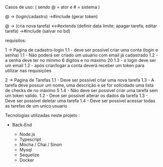 Casos de uso: ( sendo @ = ator e # = sistema )

  @ -> (login/cadastro) ->#include (gerar token)

  @ -> (cria nova tarefa) <->#extends (definir data limite; apagar tarefa; editar tarefa) ->#include (salvar no bd) 

requisitos:

  1 -> Pagina de cadastro-login
    1.1 - deve ser possivel criar uma conta (login e senha)
      1.1 - Não poderá ser criado um usuário com email já cadastrado
      1.2 - a senha deve ter no minimo 6 digitos e no maximo 20
      1.3 - o login deve ser um email
    1.2 - após criar/logar a conta deverá receber um token para utilizar nas requisições
  
  2 -> Pagina de Tarefas
    1.1 - Deve ser possivel criar uma nova tarefa
      <!-- 1.1 - Os nomes das tarefas devem ser salvos em maiusculo -->
      <!-- 1.2 - Não deve ser possível adicionar outra tarefa de mesmo nome -->
      1.3 - A tarefa deve possuir um nome, uma descrição e se for solicidado uma lista de checks de no maximo 5
      1.4 - Não deve ser possivel criar uma tarefa sem um token valido.
    1.2 - Deve ser possivel alterar os dados da tarefa
    1.3 - Deve ser possivel deletar uma tarefa
    1.4 - Deve ser possivel acessar todas as tarefas de um unico usuario


Tecnologias utilizadas neste projeto :
* Back-End
  
  - Node.js
  - Typescript
  - Mocha / Chai / Sinon
  - Mysql
  - Sequelize
  - Docker
